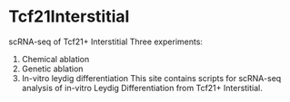 # Tcf21Interstitial
scRNA-seq of Tcf21+ Interstitial 
Three experiments:
1. Chemical ablation
2. Genetic ablation
3. In-vitro leydig differentiation
This site contains scripts for scRNA-seq analysis of in-vitro Leydig Differentiation from Tcf21+ Interstitial. 
